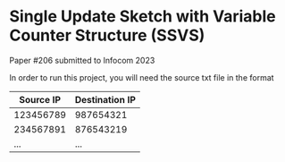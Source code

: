 # Single Update Sketch with Variable Counter Structure (SSVS)
Paper #206 submitted to Infocom 2023

In order to run this project, you will need the source txt file in the format

Source IP | Destination IP
--- | --- 
123456789 | 987654321 
234567891 | 876543219
... | ...
